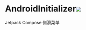 # AndroidInitializer[![](https://jitpack.io/v/qiushui95/ComoposeSwipeRow.svg)](https://jitpack.io/#qiushui95/ComoposeSwipeRow)

Jetpack Compose 侧滑菜单 